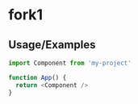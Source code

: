 # fork1
## Usage/Examples

```javascript
import Component from 'my-project'

function App() {
  return <Component />
}
```

